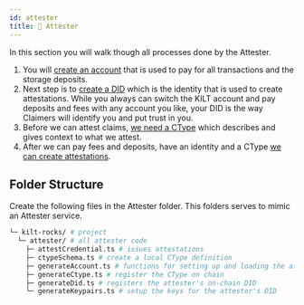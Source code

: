 ```yaml
---
id: attester
title: 🏢 Attester
---
```


In this section you will walk though all processes done by the <span className="label-role attester">Attester</span>.

1. You will [create an account](./account) that is used to pay for all transactions and the storage deposits.
2. Next step is to [create a DID](./did) which is the identity that is used to create attestations.
   While you always can switch the KILT account and pay deposits and fees with any account you like, your DID is the way Claimers will identify you and put trust in you.
3. Before we can attest claims, [we need a CType](./ctype) which describes and gives context to what we attest.
4. After we can pay fees and deposits, have an identity and a CType [we can create attestations](../attestation).

## Folder Structure

Create the following files in the <span className="label-role attester">Attester</span> folder.
This folders serves to mimic an <span className="label-role attester">Attester</span> service.

```bash
└─ kilt-rocks/ # project
  └─ attester/ # all attester code
    ├─ attestCredential.ts # issues attestations
    ├─ ctypeSchema.ts # create a local CType definition
    ├─ generateAccount.ts # functions for setting up and loading the attester's account
    ├─ generateCtype.ts # register the CType on chain
    ├─ generateDid.ts # registers the attester's on-chain DID
    └─ generateKeypairs.ts # setup the keys for the attester's DID
```
